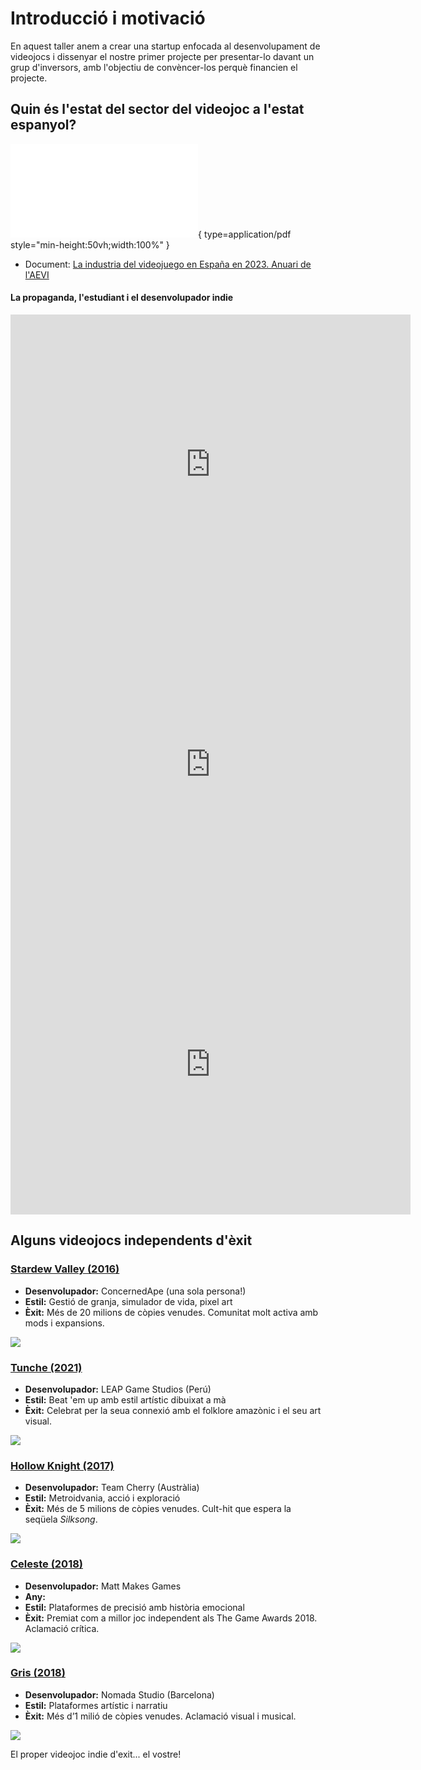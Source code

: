 # Introducció i motivació

En aquest taller anem a crear una startup enfocada al desenvolupament de videojocs i dissenyar el nostre primer projecte per presentar-lo davant un grup d'inversors, amb l'objectiu de convèncer-los perquè financien el projecte.

## Quin és l'estat del sector del videojoc a l'estat espanyol?

![](rsc/AEVI_Anuario-2023-2.pdf){ type=application/pdf style="min-height:50vh;width:100%"  }

* Document: [La industria del videojuego en España en 2023. Anuari de l'AEVI](https://www.aevi.org.es/web/wp-content/uploads/2024/05/AEVI_Anuario-2023-2.pdf)

#### La propaganda, l'estudiant i el desenvolupador indie

<iframe width="640" height="480" src="https://www.youtube.com/embed/Qp0eWqgO0ow" title="La industria del videojuego en España" frameborder="0" allow="accelerometer; autoplay; clipboard-write; encrypted-media; gyroscope; picture-in-picture; web-share" referrerpolicy="strict-origin-when-cross-origin" allowfullscreen></iframe>

<iframe width="640" height="480" src="https://www.youtube.com/embed/_Dvek1DEg5A" title="¿Cuál es el estado de la industria de videojuegos en España? - SocraTech" frameborder="0" allow="accelerometer; autoplay; clipboard-write; encrypted-media; gyroscope; picture-in-picture; web-share" referrerpolicy="strict-origin-when-cross-origin" allowfullscreen></iframe>

<iframe width="640" height="480" src="https://www.youtube.com/embed/xe0xPxeWj58" title="¿Cómo es la industria de videojuegos en España?
" frameborder="0" allow="accelerometer; autoplay; clipboard-write; encrypted-media; gyroscope; picture-in-picture; web-share" referrerpolicy="strict-origin-when-cross-origin" allowfullscreen></iframe>

## Alguns videojocs independents d'èxit

### **[Stardew Valley (2016)](https://store.steampowered.com/app/413150/Stardew_Valley/)** 

- **Desenvolupador:** ConcernedApe (una sola persona!)
- **Estil:** Gestió de granja, simulador de vida, pixel art
- **Èxit:** Més de 20 milions de còpies venudes. Comunitat molt activa amb mods i expansions.

![](img/stardust_valley.jpg)

### **[Tunche (2021)](https://store.epicgames.com/es-ES/p/tunche)**

- **Desenvolupador:** LEAP Game Studios (Perú)
- **Estil:** Beat 'em up amb estil artístic dibuixat a mà
- **Èxit:** Celebrat per la seua connexió amb el folklore amazònic i el seu art visual.

![](img/tunche.jpg)

### **[Hollow Knight (2017)](https://store.steampowered.com/app/367520/Hollow_Knight/?l=spanish)**

- **Desenvolupador:** Team Cherry (Austràlia)
- **Estil:** Metroidvania, acció i exploració
- **Èxit:** Més de 5 milions de còpies venudes. Cult-hit que espera la seqüela *Silksong*.

![](img/hollowknight.jpg)

### **[Celeste (2018)](https://store.steampowered.com/app/504230/Celeste/?l=spanish)**

- **Desenvolupador:** Matt Makes Games
- **Any:** 
- **Estil:** Plataformes de precisió amb història emocional
- **Èxit:** Premiat com a millor joc independent als The Game Awards 2018. Aclamació crítica.

![](img/celeste.png)

### **[Gris (2018)](https://store.steampowered.com/app/683320/GRIS/?l=spanish)**

- **Desenvolupador:** Nomada Studio (Barcelona)
- **Estil:** Plataformes artístic i narratiu
- **Èxit:** Més d’1 milió de còpies venudes. Aclamació visual i musical.

![](img/gris.jpg)


El proper videojoc indie d'exit... el vostre!